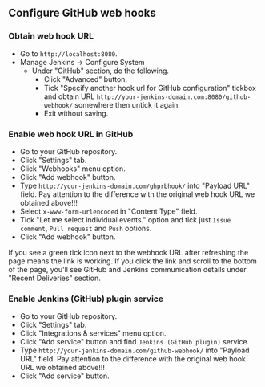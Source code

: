 ## Configure GitHub web hooks

### Obtain web hook URL

- Go to `http://localhost:8080`.
- Manage Jenkins -> Configure System
    - Under "GitHub" section, do the following.
        - Click "Advanced" button.
        - Tick "Specify another hook url for GitHub configuration" tickbox and obtain URL `http://your-jenkins-domain.com:8080/github-webhook/` somewhere then untick it again.
        - Exit without saving.

### Enable web hook URL in GitHub

- Go to your GitHub repository.
- Click "Settings" tab.
- Click "Webhooks" menu option.
- Click "Add webhook" button.
- Type `http://your-jenkins-domain.com/ghprbhook/` into "Payload URL" field. Pay attention to the difference with the original web hook URL we obtained above!!!
- Select `x-www-form-urlencoded` in "Content Type" field.
- Tick "Let me select individual events." option and tick just `Issue comment`, `Pull request` and `Push` options.
- Click "Add webhook" button.

If you see a green tick icon next to the webhook URL after refreshing the page means the link is working. If you click the link and scroll to the bottom of the page, you'll see GitHub and Jenkins communication details under "Recent Deliveries" section.

### Enable Jenkins (GitHub) plugin service

- Go to your GitHub repository.
- Click "Settings" tab.
- Click "Integrations & services" menu option.
- Click "Add service" button and find `Jenkins (GitHub plugin)` service.
- Type `http://your-jenkins-domain.com/github-webhook/` into "Payload URL" field. Pay attention to the difference with the original web hook URL we obtained above!!!
- Click "Add service" button.
